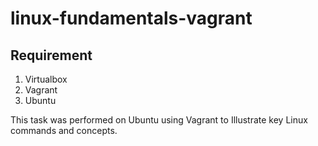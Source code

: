 # linux-fundamentals-vagrant
## Requirement
1. Virtualbox
2. Vagrant
3. Ubuntu

    
This task was performed on Ubuntu using Vagrant to Illustrate key Linux commands and concepts.
